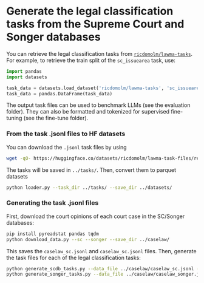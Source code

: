 # Generate the legal classification tasks from the Supreme Court and Songer databases

You can retrieve the legal classification tasks from [`ricdomolm/lawma-tasks`](https://huggingface.co/datasets/ricdomolm/lawma-tasks). For example, to retrieve the train split of the `sc_issuearea` task, use:

```python
import pandas
import datasets

task_data = datasets.load_dataset('ricdomolm/lawma-tasks', 'sc_issuearea', split='train')
task_data = pandas.DataFrame(task_data)
```

The output task files can be used to benchmark LLMs (see the evaluation folder). They can also be formatted and tokenized for supervised fine-tuning (see the fine-tune folder).

### From the task .jsonl files to HF datasets

You can download the `.jsonl` task files by using

```bash
wget -qO- https://huggingface.co/datasets/ricdomolm/lawma-task-files/resolve/main/tasks.tar.gz | tar -xz -C ../
```

The tasks will be saved in `../tasks/`. Then, convert them to parquet datasets 

```bash
python loader.py --task_dir ../tasks/ --save_dir ../datasets/
```

### Generating the task .jsonl files

First, download the court opinions of each court case in the SC/Songer databases:

```bash
pip install pyreadstat pandas tqdm
python download_data.py --sc --songer --save_dir ../caselaw/
```

This saves the `caselaw_sc.jsonl` and `caselaw_sc.jsonl` files. Then, generate the task files for each of the legal classification tasks:

```bash
python generate_scdb_tasks.py --data_file ../caselaw/caselaw_sc.jsonl --save_dir ../tasks/
python generate_songer_tasks.py --data_file ../caselaw/caselaw_songer.jsonl --save_dir ../tasks/
```
